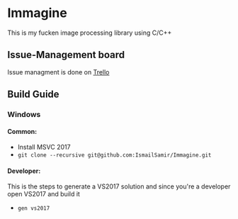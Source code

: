 # Immagine
This is my fucken image processing library using C/C++

## Issue-Management board
Issue managment is done on [Trello](https://trello.com/b/5EedQabb)

## Build Guide
### Windows
#### Common:
* Install MSVC 2017
* `git clone --recursive git@github.com:IsmailSamir/Immagine.git`
#### Developer:
This is the steps to generate a VS2017 solution and since you're a developer open VS2017 and build it
* `gen vs2017`
